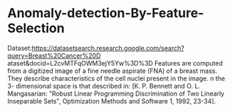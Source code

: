 # Anomaly-detection-By-Feature-Selection
Dataset:https://datasetsearch.research.google.com/search?query=Breast%20Cancer%20D
ataset&docid=L2cvMTFqOWM3ejY5Yw%3D%3D
Features are computed from a digitized image of a fine needle aspirate (FNA) of a breast 
mass. They describe characteristics of the cell nuclei present in the image. n the 3-
dimensional space is that described in: [K. P. Bennett and O. L. Mangasarian: "Robust Linear 
Programming Discrimination of Two Linearly Inseparable Sets", Optimization Methods and 
Software 1, 1992, 23-34].

